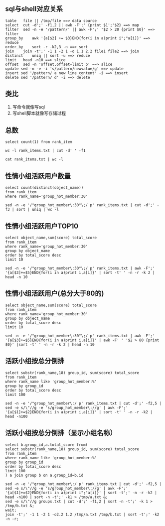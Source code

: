 ## sql与shell对应关系 ##
    table   file || /tmp/file ==> data source
    select  cut -d';' -f1,2 || awk -F';' {print $1';'$2} ==> map
    filter  sed -n -e '/pattern/' || awk -F';' '$2 > 20 {print $0}' ==> filter
    group_by    awk '{a[$2] += $3}END{for(i in a)print i";"a[i]}' ==> reduce
    order_by    sort -r -k2,3 -n ==> sort
    join    join -t';' -1 1 -2 1 -o 1.1 2.2 file1 file2 ==> join
    distinct    uniq || sort -u ==> reduce
    limit   head -n10 ==> slice
    offset  sed -n 'offset,offset+limit p' ==> slice
    update sed -n -e -i 's/pattern/newvalue/g' ==> update
    insert sed '/pattern/ a new line content' -i ==> insert
    delete sed '/pattern/ d' -i ==> delete


## 类比 ##

1. 写命令就像写sql
2. 写shell脚本就像写存储过程

## 总数  ##
    select count(1) from rank_item

    wc -l rank_items.txt | cut -d' ' -f1

    cat rank_items.txt | wc -l

## 性情小组活跃用户数量 ##
    select count(distinct(object_name))
    from rank_item
    where rank_name='group_hot_member:30'

    sed -n -e '/"group_hot_member\:30"\;/ p' rank_items.txt | cut -d';' -f3 | sort | uniq | wc -l

## 性情小组活跃用户TOP10  ##

    select object_name,sum(score) total_score
    from rank_item
    where rank_name='group_hot_member:30'
    group by object_name
    order by total_score desc
    limit 10

    sed -n -e '/"group_hot_member\:30"\;/ p' rank_items.txt | awk -F';' '{a[$3]+=$5}END{for(i in a)print i,a[i]}' | sort -t' ' -n -r -k 2 | head -n 10

## 性情小组活跃用户(总分大于80的)  ##

    select object_name,sum(score) total_score
    from rank_item
    where rank_name='group_hot_member:30'
    group by object_name
    order by total_score desc
    limit 10

    sed -n -e '/"group_hot_member\:30"\;/ p' rank_items.txt | awk -F';' '{a[$3]+=$5}END{for(i in a)print i,a[i]}' | awk -F' ' '$2 > 80 {print $0}' |sort -t' ' -n -r -k 2 | head -n 10

##  活跃小组按总分倒排 ##
    select substr(rank_name,18) group_id, sum(score) total_score
    from rank_item
    where rank_name like 'group_hot_member:%'
    group by group_id
    order by total_score desc
    limit 100

    sed -n -e '/"group_hot_member\:/ p' rank_items.txt | cut -d';' -f2,5 | sed -e s/\"//g -e 's/group_hot_member\://g' | awk -F';' '{a[$1]+=$2}END{for(i in a)print i,a[i]}' | sort -t' ' -n -r -k2 | head -n100

## 活跃小组按总分倒排（显示小组名称） ##
    select b.group_id,a.total_score from(
    select substr(rank_name,18) group_id, sum(score) total_score
    from rank_item
    where rank_name like 'group_hot_member:%'
    group by group_id
    order by total_score desc
    limit 100
    ) a join group b on a.group_id=b.id

    sed -n -e '/"group_hot_member\:/ p' rank_items.txt | cut -d';' -f2,5 | sed -e s/\"//g -e 's/group_hot_member\://g' | awk -F';' '{a[$1]+=$2}END{for(i in a)print i";"a[i]}' | sort -t';' -n -r -k2 | head -n100 | sort -n -t';' -k1 > /tmp/a.txt &;
    sed -e s/\"//g groups.txt | cut -d';' -f1,2 | sort -n -t';' -k 1 > /tmp/b.txt &;
    wait;
    join -t';' -1 1 -2 1 -o2.2 1.2 /tmp/a.txt /tmp/b.txt | sort -t';' -k2 -n -r;
